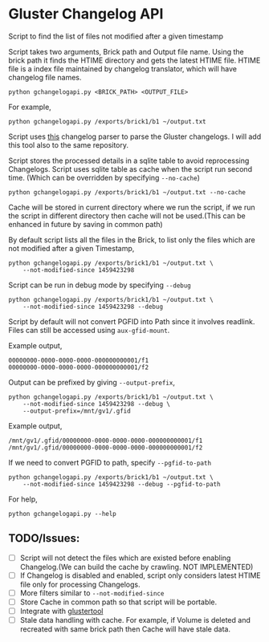 # Gluster Changelog API

Script to find the list of files not modified after a given timestamp

Script takes two arguments, Brick path and Output file name. Using the
brick path it finds the HTIME directory and gets the latest HTIME
file. HTIME file is a index file maintained by changelog translator,
which will have changelog file names.

    python gchangelogapi.py <BRICK_PATH> <OUTPUT_FILE>

For example,

    python gchangelogapi.py /exports/brick1/b1 ~/output.txt

Script uses
[this](https://github.com/gluster/glustertool/blob/master/glustertool/plugins/changelogparser.py)
changelog parser to parse the Gluster changelogs. I will add this tool
also to the same repository.

Script stores the processed details in a sqlite table to avoid
reprocessing Changelogs. Script uses sqlite table as cache when the
script run second time. (Which can be overridden by specifying
`--no-cache`)

    python gchangelogapi.py /exports/brick1/b1 ~/output.txt --no-cache

Cache will be stored in current directory where we run the script, if
we run the script in different directory then cache will not be
used.(This can be enhanced in future by saving in common path)

By default script lists all the files in the Brick, to list only the
files which are not modified after a given Timestamp,

    python gchangelogapi.py /exports/brick1/b1 ~/output.txt \
        --not-modified-since 1459423298

Script can be run in debug mode by specifying `--debug`

    python gchangelogapi.py /exports/brick1/b1 ~/output.txt \
        --not-modified-since 1459423298 --debug

Script by default will not convert PGFID into Path since it involves
readlink. Files can still be accessed using `aux-gfid-mount`.

Example output,

    00000000-0000-0000-0000-000000000001/f1
    00000000-0000-0000-0000-000000000001/f2

Output can be prefixed by giving `--output-prefix`,

    python gchangelogapi.py /exports/brick1/b1 ~/output.txt \
        --not-modified-since 1459423298 --debug \
        --output-prefix=/mnt/gv1/.gfid

Example output,

    /mnt/gv1/.gfid/00000000-0000-0000-0000-000000000001/f1
    /mnt/gv1/.gfid/00000000-0000-0000-0000-000000000001/f2

If we need to convert PGFID to path, specify `--pgfid-to-path`

    python gchangelogapi.py /exports/brick1/b1 ~/output.txt \
        --not-modified-since 1459423298 --debug --pgfid-to-path
    
For help,

    python gchangelogapi.py --help


## TODO/Issues:

- [ ] Script will not detect the files which are existed before
  enabling Changelog.(We can build the cache by crawling. NOT
  IMPLEMENTED)
- [ ] If Changelog is disabled and enabled, script only considers
  latest HTIME file only for processing Changelogs.
- [ ] More filters similar to `--not-modified-since`
- [ ] Store Cache in common path so that script will be portable.
- [ ] Integrate with [glustertool](https://github.com/gluster/glustertool)
- [ ] Stale data handling with cache. For example, if Volume is deleted
  and recreated with same brick path then Cache will have stale data.
